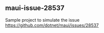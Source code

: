 ## maui-issue-28537

Sample project to simulate the issue https://github.com/dotnet/maui/issues/28537
